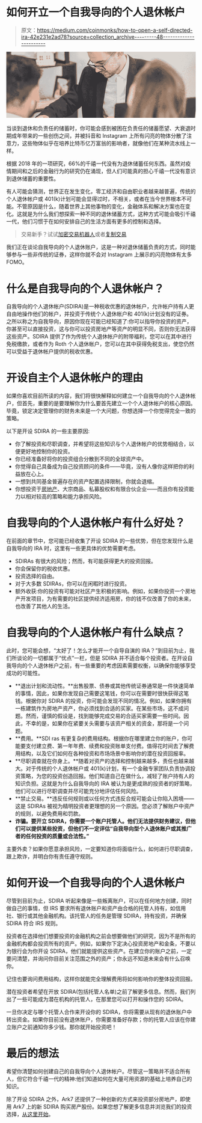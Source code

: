 # 如何开立一个自我导向的个人退休帐户

> 原文：<https://medium.com/coinmonks/how-to-open-a-self-directed-ira-42e231e2ad78?source=collection_archive---------48----------------------->

![](img/ee541958cf895e7e679f26b8c3125f34.png)

当谈到退休和负责任的储蓄时，你可能会感到被困在负责任的储蓄愿望、大衰退时期成年带来的一些创伤之间，并被抖音和 Instagram 上所有闪亮的物体分散了注意力，这些物体似乎在培养比特币亿万富翁的影响者，就像他们在某种流水线上一样。

根据 2018 年的一项研究，66%的千禧一代没有为退休储蓄任何东西。虽然对疫情期间和之后的金融行为的研究仍在涌现，但人们可能真的担心千禧一代没有意识到退休储蓄的重要性。

有人可能会猜测，世界正在发生变化，零工经济和自由职业者越来越普遍，传统的个人退休帐户或 401(k)计划可能会显得过时，不相关，或者在当今世界根本不可能。不管原因是什么，随着世界上其他事物的变化，金融体系和解决方案也在变化。这就是为什么我们想探索一种不同的退休储蓄方式，这种方式可能会吸引千禧一代，他们习惯于在如何安排自己的生活方面有更多的控制和选择。

> 交易新手？试试[加密交易机器人](/coinmonks/crypto-trading-bot-c2ffce8acb2a)或者[复制交易](/coinmonks/top-10-crypto-copy-trading-platforms-for-beginners-d0c37c7d698c)

我们正在谈论自我导向的个人退休账户，这是一种对退休储蓄负责的方式，同时能够参与一些非传统的证券，这样你就不会对 Instagram 上展示的闪亮物体有太多 FOMO。

# 什么是自我导向的个人退休帐户？

自我导向的个人退休帐户(SDIRA)是一种税收优惠的退休帐户，允许帐户持有人更自由地操作他们的帐户，并投资于传统个人退休帐户和 401(k)计划没有的证券。之所以称之为自我导向，原因你现在可能已经知道了:你可以指导你投资的资产，你甚至可以直接投资，这与你可以投资房地产等资产的明显不同，否则你无法获得这些资产。SDIRA 提供了作为传统个人退休帐户的附带福利，您可以在其中进行免税缴款，或者作为 Roth 个人退休帐户，您可以在其中获得免税支出，使您仍然可以受益于退休帐户提供的税收优惠。

# 开设自主个人退休帐户的理由

如果你喜欢目前所读的内容，我们将很快解释如何建立一个自我导向的个人退休帐户，但首先，重要的是要理解你为什么要首先建立一个个人退休帐户的核心原因。毕竟，锁定决定管理你的财务未来是一个大问题，你想选择一个你觉得完全一致的策略。

以下是开设 SDIRA 的一些主要原因:

*   你了解投资和尽职调查，并希望将这些知识与个人退休帐户的优势相结合，以便更好地控制你的投资。
*   你已经准备好将你的投资组合分散到不同的全球资产中。
*   你觉得自己具备成为自己投资顾问的条件——毕竟，没有人像你这样把你的利益放在心上。
*   一想到共同基金普遍存在的资产配置选择限制，你就会退缩。
*   你想投资于[房地产](https://blog.ark7.com/blog/what-is-ark7/)、大宗商品、私募股权和有限合伙企业——而且你有投资能力以相对较高的策略和能力承担风险。

# 自我导向的个人退休帐户有什么好处？

在前面的章节中，您可能已经收集了开设 SDIRA 的一些优势，但在您发现什么是自我导向的 IRA 时，这里有一些更具体的优势需要考虑。

*   SDIRAs 有很大的风险；然而，有可能获得更大的投资回报。
*   你会保留你的税收优惠。
*   投资选择的自由。
*   对于大多数 SDIRAs，你可以在闲暇时进行投资。
*   额外收获:你的投资有可能对社区产生积极的影响。例如，如果你投资一个房地产开发项目，为有需要的社区提供经济适用房，你的钱不仅改善了你的未来，也改善了其他人的生活。

# 自我导向的个人退休帐户有什么缺点？

此时，您可能会想，“太好了！怎么才能开一个自导自演的 IRA？”到目前为止，我们所谈论的一切都属于“优点”一栏，但是 SDIRA 并不适合每个投资者。在开设自我导向的个人退休帐户之前，有一些重要的考虑因素需要权衡，以确保你能够享受成功的可能性。

*   **退出计划和流动性。**出售股票、债券或其他传统证券通常是一件快速简单的事情，因此，如果你发现自己需要这笔钱，你可以在需要时很快获得这笔钱。根据你对 SDIRA 的投资，你可能会发现不同的情况。例如，如果你拥有一栋建筑作为房地产资产，你必须找到合适的买家。在某些市场，这不成问题。然而，谨慎的假设是，找到能够完成交易的合适买家需要一些时间。因此，不幸的是，如果你在紧要关头需要与该资产相关的资金，那将是一个问题。
*   **费用。**SDI ras 有更复杂的费用结构。根据你在哪里建立你的账户，你可能要支付建立费、第一年年费、续费和投资账单支付费。值得花时间去了解费用结构，以及它们如何在各种投资和市场场景中影响你的潜在投资回报率。
*   **尽职调查就在你身上。**随着对资产的选择和控制越来越多，责任也越来越大。对于传统的个人退休帐户或 401(k)计划，有一个金融专家团队负责协调投资策略，为您的投资创造回报。他们知道自己在做什么，减轻了账户持有人的知识负担。这就是为什么自我导向的 IRA 被认为是更成熟的投资者的好策略，他们可以进行尽职调查并尽可能充分地评估任何风险。
*   **禁止交易。**违反任何规则或以任何方式违反合规可能会让你陷入困境——这是 SDIRAs 被视为精明投资者更理想的另一个原因。您必须了解账户中资产的规则，以避免费用和罚款。
*   **诈骗。要开立 SDIRA，你需要一个账户托管人。他们无法提供财务建议，但他们可以提供某些投资，但他们不一定评估“自我导向型个人退休账户或其推广者的任何投资的质量或合法性。”**

主要外卖？如果你愿意承担风险，一定要知道你将面临什么，如何进行尽职调查，跟上欺诈，并明白你有责任遵守规则。

# 如何开设一个自我导向的个人退休帐户

尽管到目前为止，SDIRA 听起来像是一些叛离账户，可以在任何地方创建，同时做自己的事情，但 IRS 要求所有退休账户和资产由合格的托管人持有，如信用社、银行或其他金融机构。该托管人的任务是管理 SDIRA，持有投资，并确保 SDIRA 符合 IRS 规则。

投资者在选择他们想要投资的金融机构之前会想要做他们的研究，因为不是所有的金融机构都会投资所有的资产。例如，如果你下定决心投资房地产和金条，不要以为银行会为你开设 SDIRA，他们就能提供这些资产。在建立你的账户之前，一定要问清楚，并询问你目前关注范围之外的资产；你永远不知道未来会有什么召唤你。

记住也要询问费用结构，这样你就能完全理解费用将如何影响你的整体投资回报。

潜在投资者希望在开放 SDIRA(包括托管人名单)之前了解更多信息。然而，我们列出了一些可能成为潜在机构的托管人，在那里您可以打开和操作您的 SDIRA。

一旦你决定与哪个托管人合作来开设你的 SDIRA，你将需要从现有的退休账户中转出资金。如果你目前没有退休账户，你需要准备好存款；你的托管人应该在你建立账户之前通知你多少钱。那你就开始投资吧！

# 最后的想法

希望你清楚如何创建自己的自我导向个人退休帐户。尽管这一策略并不适合所有人，但它符合千禧一代的精神:他们知道如何在大量可用资源的基础上培养自己的知识。

除了开设 SDIRA 之外，Ark7 还提供了一种创新的方式来投资部分房地产，即使用 Ark7 上的新 SDIRA 购买房产股份。如果您想了解更多信息并浏览我们的投资选择，[从这里开始](https://www.ark7.com/ira?tc=JVDYQ)。